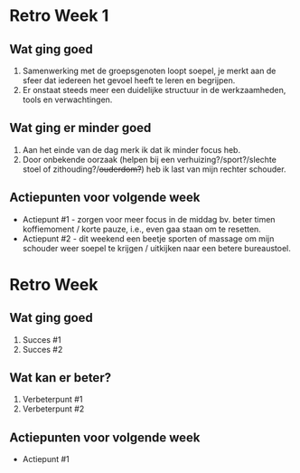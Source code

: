 # Retro Week 1

## Wat ging goed
1. Samenwerking met de groepsgenoten loopt soepel, je merkt aan de sfeer dat iedereen het gevoel heeft
te leren en begrijpen. 
2. Er onstaat steeds meer een duidelijke structuur in de werkzaamheden, tools en verwachtingen.

## Wat ging er minder goed
1. Aan het einde van de dag merk ik dat ik minder focus heb.
2. Door onbekende oorzaak (helpen bij een verhuizing?/sport?/slechte stoel of zithouding?/~~ouderdom?~~) heb ik last van mijn rechter schouder.

## Actiepunten voor volgende week
* Actiepunt #1 - zorgen voor meer focus in de middag bv. beter timen koffiemoment / korte pauze, i.e., even gaa staan om te resetten.  
* Actiepunt #2 - dit weekend een beetje sporten of massage om mijn schouder weer soepel te krijgen / uitkijken naar een betere bureaustoel.
# Retro Week

## Wat ging goed
1. Succes #1
2. Succes #2

## Wat kan er beter?
1. Verbeterpunt #1
2. Verbeterpunt #2

## Actiepunten voor volgende week
* Actiepunt #1
